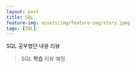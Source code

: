 ```yaml
---
layout: post
title: SQL
feature-img: assets/img/feature-img/story.jpeg
tags: [SQL]
---
```


SQL 공부했던 내용 리뷰

> SQL **학습** 리뷰 예정

